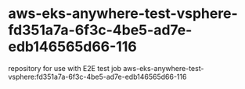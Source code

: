 # aws-eks-anywhere-test-vsphere-fd351a7a-6f3c-4be5-ad7e-edb146565d66-116
repository for use with E2E test job aws-eks-anywhere-test-vsphere:fd351a7a-6f3c-4be5-ad7e-edb146565d66-116

